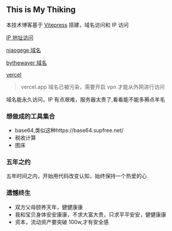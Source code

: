 ## This is My Thiking

本技术博客基于 [Vitepress](https://vitepress.vuejs.org/guide/deploying) 搭建，域名访问和 IP 访问

[IP 地址访问](http://111.230.199.157/love/)

[niaogege 域名](http://niaogege.cn/love/)

[bythewayer 域名](https://bythewayer.com/love/)

[vercel](https://love-niaogege.vercel.app/)

> vercel.app 域名已被污染，需要开启 vpn 才能从外网进行访问

域名能永久访问，IP 有点艰难，服务器太贵了,看看能不能多褥点羊毛

### 想做成的工具集合

- base64,类似这种https://base64.supfree.net/
- 税收计算
- 图床

### 五年之约

五年时间之内，开始用代码改变认知，始终保持一个热爱的心

### 遗憾终生

- 双方父母颐养天年，健健康康
- 我和宝贝身体安安康康，不求大富大贵，只求平平安安，健健康康
- 资本，流动资产要突破 100w,才有安全感
